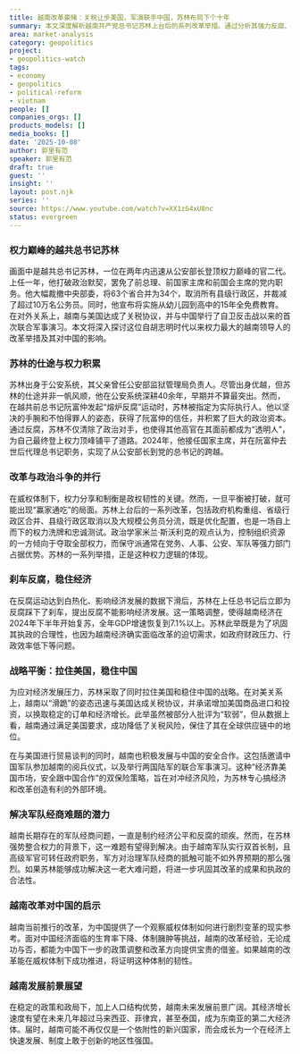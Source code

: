 ```yaml
---
title: 越南改革豪赌：关税让步美国，军演联手中国，苏林布局下个十年
summary: 本文深度解析越南共产党总书记苏林上台后的系列改革举措。通过分析其强力反腐、政府机构重组、以及在对美贸易和对华安全合作中的微妙平衡，探讨其如何整合权力、稳定政局，并为越南经济发展奠定基础，为中国提供威权体制改革的现实参考。
area: market-analysis
category: geopolitics
project:
- geopolitics-watch
tags:
- economy
- geopolitics
- political-reform
- vietnam
people: []
companies_orgs: []
products_models: []
media_books: []
date: '2025-10-08'
author: 郭里有范
speaker: 郭里有范
draft: true
guest: ''
insight: ''
layout: post.njk
series: ''
source: https://www.youtube.com/watch?v=XX1zG4xU8nc
status: evergreen
---
```

### 权力巅峰的越共总书记苏林

画面中是越共总书记苏林，一位在两年内迅速从公安部长登顶权力巅峰的官二代。上任一年，他打破政治默契，罢免了前总理、前国家主席和前国会主席的党内职务。他大幅裁撤中央部委，将63个省合并为34个，取消所有县级行政区，并裁减了超过10万名公务员。同时，他宣布将实施从幼儿园到高中的15年全免费教育。在对外关系上，越南与美国达成了关税协议，并与中国举行了自卫反击战以来的首次联合军事演习。本文将深入探讨这位自胡志明时代以来权力最大的越南领导人的改革举措及其对中国的影响。

### 苏林的仕途与权力积累

苏林出身于公安系统，其父亲曾任公安部监狱管理局负责人。尽管出身优越，但苏林的仕途并非一帆风顺，他在公安系统深耕40余年，早期并不算最突出。然而，在越共前总书记阮富仲发起“熔炉反腐”运动时，苏林被指定为实际执行人。他以坚决的手腕和不怕得罪人的姿态，获得了阮富仲的信任，并积累了巨大的政治资本。通过反腐，苏林不仅清除了政治对手，也使得其他高官在其面前都成为“透明人”，为自己最终登上权力顶峰铺平了道路。2024年，他接任国家主席，并在阮富仲去世后代理总书记职务，实现了从公安部长到党的总书记的跨越。

### 改革与政治斗争的并行

在威权体制下，权力分享和制衡是政权韧性的关键。然而，一旦平衡被打破，就可能出现“赢家通吃”的局面。苏林上台后的一系列改革，包括政府机构重组、省级行政区合并、县级行政区取消以及大规模公务员分流，既是优化配置，也是一场自上而下的权力洗牌和忠诚测试。政治学家米兰·斯沃利克的观点认为，控制组织资源的一方倾向于夺取全部权力，而保守派通常在党务、人事、公安、军队等强力部门占据优势。苏林的一系列举措，正是这种权力逻辑的体现。

### 刹车反腐，稳住经济

在反腐运动达到白热化、影响经济发展的数据下滑后，苏林在上任总书记后立即为反腐踩下了刹车，提出反腐不能影响经济发展。这一策略调整，使得越南经济在2024年下半年开始复苏，全年GDP增速恢复到7.1%以上。苏林此举既是为了巩固其执政的合理性，也因为越南经济确实面临改革的迫切需求，如政府财政压力、行政效率低下等问题。

### 战略平衡：拉住美国，稳住中国

为应对经济发展压力，苏林采取了同时拉住美国和稳住中国的战略。在对美关系上，越南以“滑跪”的姿态迅速与美国达成关税协议，并承诺增加美国商品进口和投资，以换取稳定的订单和经济增长。此举虽然被部分人批评为“软弱”，但从数据上看，越南通过满足美国要求，成功降低了关税风险，保住了其在全球供应链中的地位。

在与美国进行贸易谈判的同时，越南也积极发展与中国的安全合作。这包括邀请中国军队参加越南的阅兵仪式，以及举行两国陆军的联合军事演习。这种“经济靠美国市场，安全跟中国合作”的双保险策略，旨在对冲经济风险，为苏林专心搞经济和改革创造有利的外部环境。

### 解决军队经商难题的潜力

越南长期存在的军队经商问题，一直是制约经济公平和反腐的顽疾。然而，在苏林强势整合权力的背景下，这一难题有望得到解决。由于越南军队实行双首长制，且高级军官可转任政府职务，军方对治理军队经商的抵触可能不如外界预期的那么强烈。如果苏林能够成功解决这一老大难问题，将进一步巩固其改革的成果和执政的合法性。

### 越南改革对中国的启示

越南当前推行的改革，为中国提供了一个观察威权体制如何进行剧烈变革的现实参考。面对中国经济面临的生育率下降、体制臃肿等挑战，越南的改革经验，无论成功与否，都能为中国下一步的政策调整和改革方向提供宝贵的借鉴。如果越南的改革能在威权体制下成功推进，将证明这种体制的韧性。

### 越南发展前景展望

在稳定的政策和政局下，加上人口结构优势，越南未来发展前景广阔。其经济增长速度有望在未来几年超过马来西亚、菲律宾，甚至泰国，成为东南亚的第二大经济体。届时，越南可能不再仅仅是一个依附性的新兴国家，而会成长为一个在经济上快速发展、制度上敢于创新的地区性强国。